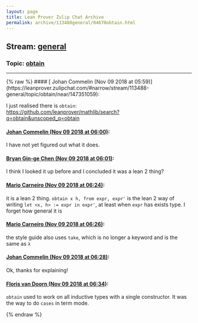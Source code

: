 ```yaml
---
layout: page
title: Lean Prover Zulip Chat Archive 
permalink: archive/113488general/04670obtain.html
---
```


## Stream: [general](https://leanprover-community.github.io/archive/113488general/index.html)
### Topic: [obtain](https://leanprover-community.github.io/archive/113488general/04670obtain.html)

---

<base href="https://leanprover.zulipchat.com">
{% raw %}
#### [ Johan Commelin (Nov 09 2018 at 05:59)](https://leanprover.zulipchat.com/#narrow/stream/113488-general/topic/obtain/near/147351059):
<p>I just realised there is <code>obtain</code>:<br>
<a href="https://github.com/leanprover/mathlib/search?q=obtain&amp;unscoped_q=obtain" target="_blank" title="https://github.com/leanprover/mathlib/search?q=obtain&amp;unscoped_q=obtain">https://github.com/leanprover/mathlib/search?q=obtain&amp;unscoped_q=obtain</a></p>

#### [ Johan Commelin (Nov 09 2018 at 06:00)](https://leanprover.zulipchat.com/#narrow/stream/113488-general/topic/obtain/near/147351108):
<p>I have not yet figured out what it does.</p>

#### [ Bryan Gin-ge Chen (Nov 09 2018 at 06:01)](https://leanprover.zulipchat.com/#narrow/stream/113488-general/topic/obtain/near/147351132):
<p>I think I looked it up before and I concluded it was a lean 2 thing?</p>

#### [ Mario Carneiro (Nov 09 2018 at 06:24)](https://leanprover.zulipchat.com/#narrow/stream/113488-general/topic/obtain/near/147351875):
<p>it is a lean 2 thing. <code>obtain x h, from expr, expr'</code> is the lean 2 way of writing <code>let &lt;x, h&gt; := expr in expr'</code>, at least when <code>expr</code> has exists type. I forget how general it is</p>

#### [ Mario Carneiro (Nov 09 2018 at 06:26)](https://leanprover.zulipchat.com/#narrow/stream/113488-general/topic/obtain/near/147351938):
<p>the style guide also uses <code>take</code>, which is no longer a keyword and is the same as <code>λ</code></p>

#### [ Johan Commelin (Nov 09 2018 at 06:28)](https://leanprover.zulipchat.com/#narrow/stream/113488-general/topic/obtain/near/147351993):
<p>Ok, thanks for explaining!</p>

#### [ Floris van Doorn (Nov 09 2018 at 06:34)](https://leanprover.zulipchat.com/#narrow/stream/113488-general/topic/obtain/near/147352250):
<p><code>obtain</code> used to work on all inductive types with a single constructor. It was the way to do <code>cases</code> in term mode.</p>


{% endraw %}
